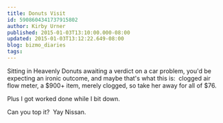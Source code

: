 ```yaml
---
title: Donuts Visit
id: 5908604341737915802
author: Kirby Urner
published: 2015-01-03T13:10:00.000-08:00
updated: 2015-01-03T13:12:22.649-08:00
blog: bizmo_diaries
tags: 
---
```


Sitting in Heavenly Donuts awaiting a verdict on a car problem, you'd be expecting an ironic outcome, and maybe that's what this is:  clogged air flow meter, a $900+ item, merely clogged, so take her away for all of $76. 

Plus I got worked done while I bit down. 

Can you top it?  Yay Nissan.